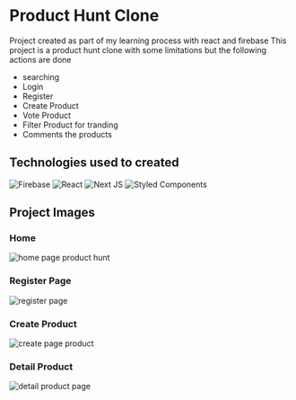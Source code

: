 # Product Hunt Clone

Project created as part of my learning process with react and firebase This project is a product hunt clone with some limitations but the following actions are done

- searching
- Login
- Register
- Create Product
- Vote Product
- Filter Product for tranding
- Comments the products

## Technologies used to created

![Firebase](https://img.shields.io/badge/firebase-%23039BE5.svg?style=for-the-badge&logo=firebase)
![React](https://img.shields.io/badge/react-%2320232a.svg?style=for-the-badge&logo=react&logoColor=%2361DAFB)
![Next JS](https://img.shields.io/badge/Next-black?style=for-the-badge&logo=next.js&logoColor=white)
![Styled Components](https://img.shields.io/badge/styled--components-DB7093?style=for-the-badge&logo=styled-components&logoColor=white)

## Project Images

### Home

![home page product hunt](https://res.cloudinary.com/dx9n8tsyu/image/upload/f_auto,q_auto/v1637807131/react-proyect/screenshot-localhost_3000-2021.11.24-20_23_20_pwnmpo.png)

### Register Page

![register page](https://res.cloudinary.com/dx9n8tsyu/image/upload/f_auto,q_auto/v1637807132/react-proyect/screenshot-localhost_3000-2021.11.24-20_24_27_rnwdhf.png)

### Create Product

![create page product](https://res.cloudinary.com/dx9n8tsyu/image/upload/f_auto,q_auto/v1637807131/react-proyect/screenshot-localhost_3000-2021.11.24-20_23_41_mzjdxp.png)

### Detail Product

![detail product page](https://res.cloudinary.com/dx9n8tsyu/image/upload/f_auto,q_auto/v1637807189/react-proyect/screenshot-localhost_3000-2021.11.24-20_26_15_ncai5f.png)


